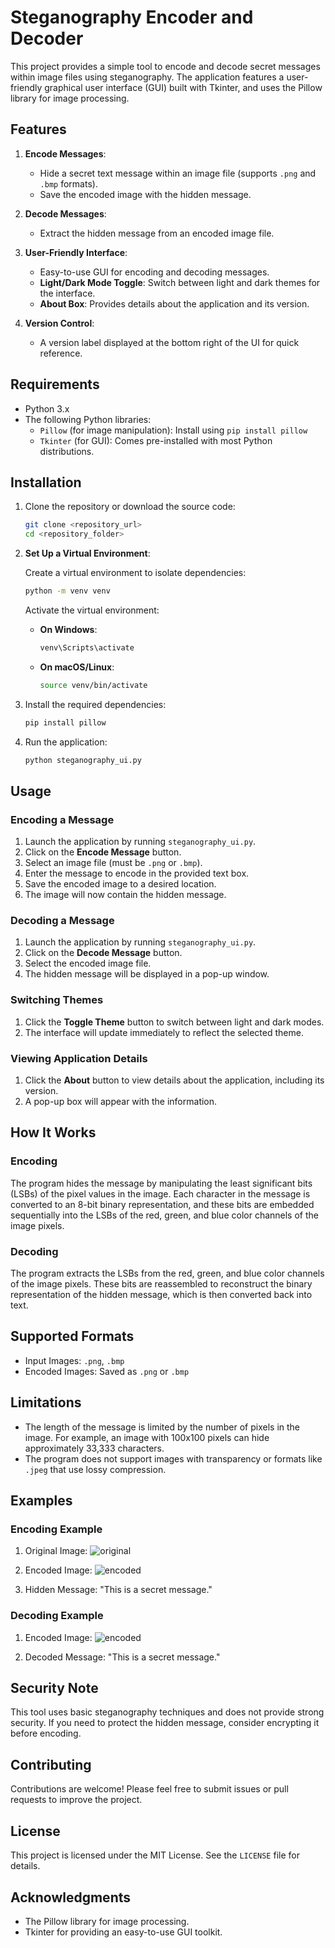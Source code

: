 # Steganography Encoder and Decoder

This project provides a simple tool to encode and decode secret messages within image files using steganography. The application features a user-friendly graphical user interface (GUI) built with Tkinter, and uses the Pillow library for image processing.

## Features

1. **Encode Messages**:
   - Hide a secret text message within an image file (supports `.png` and `.bmp` formats).
   - Save the encoded image with the hidden message.

2. **Decode Messages**:
   - Extract the hidden message from an encoded image file.

3. **User-Friendly Interface**:
   - Easy-to-use GUI for encoding and decoding messages.
   - **Light/Dark Mode Toggle**: Switch between light and dark themes for the interface.
   - **About Box**: Provides details about the application and its version.

4. **Version Control**:
   - A version label displayed at the bottom right of the UI for quick reference.

## Requirements

- Python 3.x
- The following Python libraries:
  - `Pillow` (for image manipulation): Install using `pip install pillow`
  - `Tkinter` (for GUI): Comes pre-installed with most Python distributions.

## Installation

1. Clone the repository or download the source code:

   ```bash
   git clone <repository_url>
   cd <repository_folder>
   ```

2. **Set Up a Virtual Environment**:

   Create a virtual environment to isolate dependencies:

   ```bash
   python -m venv venv
   ```

   Activate the virtual environment:

   - **On Windows**:
     ```bash
     venv\Scripts\activate
     ```
   - **On macOS/Linux**:
     ```bash
     source venv/bin/activate
     ```

3. Install the required dependencies:

   ```bash
   pip install pillow
   ```

4. Run the application:

   ```bash
   python steganography_ui.py
   ```

## Usage

### Encoding a Message

1. Launch the application by running `steganography_ui.py`.
2. Click on the **Encode Message** button.
3. Select an image file (must be `.png` or `.bmp`).
4. Enter the message to encode in the provided text box.
5. Save the encoded image to a desired location.
6. The image will now contain the hidden message.

### Decoding a Message

1. Launch the application by running `steganography_ui.py`.
2. Click on the **Decode Message** button.
3. Select the encoded image file.
4. The hidden message will be displayed in a pop-up window.

### Switching Themes

1. Click the **Toggle Theme** button to switch between light and dark modes.
2. The interface will update immediately to reflect the selected theme.

### Viewing Application Details

1. Click the **About** button to view details about the application, including its version.
2. A pop-up box will appear with the information.

## How It Works

### Encoding

The program hides the message by manipulating the least significant bits (LSBs) of the pixel values in the image. Each character in the message is converted to an 8-bit binary representation, and these bits are embedded sequentially into the LSBs of the red, green, and blue color channels of the image pixels.

### Decoding

The program extracts the LSBs from the red, green, and blue color channels of the image pixels. These bits are reassembled to reconstruct the binary representation of the hidden message, which is then converted back into text.

## Supported Formats

- Input Images: `.png`, `.bmp`
- Encoded Images: Saved as `.png` or `.bmp`

## Limitations

- The length of the message is limited by the number of pixels in the image. For example, an image with 100x100 pixels can hide approximately 33,333 characters.
- The program does not support images with transparency or formats like `.jpeg` that use lossy compression.

## Examples

### Encoding Example

1. Original Image:
   ![original](example_images/original.png)

2. Encoded Image:
   ![encoded](example_images/encoded.png)

3. Hidden Message: "This is a secret message."

### Decoding Example

1. Encoded Image:
   ![encoded](example_images/encoded.png)

2. Decoded Message: "This is a secret message."

## Security Note

This tool uses basic steganography techniques and does not provide strong security. If you need to protect the hidden message, consider encrypting it before encoding.

## Contributing

Contributions are welcome! Please feel free to submit issues or pull requests to improve the project.

## License

This project is licensed under the MIT License. See the `LICENSE` file for details.

## Acknowledgments

- The Pillow library for image processing.
- Tkinter for providing an easy-to-use GUI toolkit.